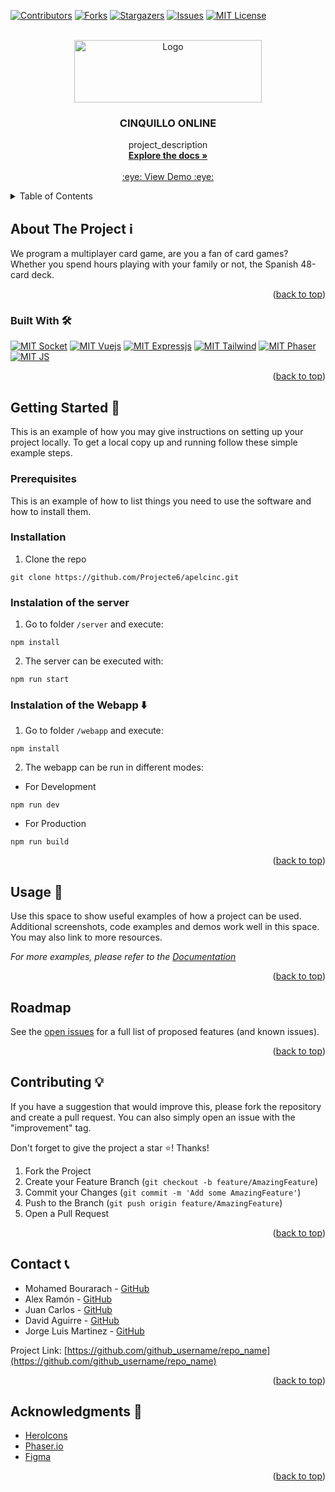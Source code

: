 <div id="top"></div>
<!--
*** If you are reading this... Damn man you are a GOAT
-->

[![Contributors][contributors-shield]][contributors-url]
[![Forks][forks-shield]][forks-url]
[![Stargazers][stars-shield]][stars-url]
[![Issues][issues-shield]][issues-url]
[![MIT License][license-shield]][license-url]




<!-- PROJECT LOGO -->
<br />
<div align="center">
  <a href="https://github.com/Projecte6/apelcinc">
    <img src="https://i.postimg.cc/KzTKGZzz/Cinquillo-Finished.png" alt="Logo" width="300" height="100">
  </a>

<h3 align="center">CINQUILLO ONLINE</h3>

  <p align="center">
    project_description
    <br />
    <a href="https://github.com/Projecte6/apelcinc/"><strong>Explore the docs »</strong></a>
    <br />
    <br />
    <a href="https://github.com/github_username/repo_name">:eye: View Demo :eye:</a>
  </p>
</div>



<!-- TABLE OF CONTENTS -->
<details>
  <summary>Table of Contents</summary>
  <ol>
    <li>
      <a href="#about-the-project">About The Project</a>
      <ul>
        <li><a href="#built-with">Built With</a></li>
      </ul>
    </li>
    <li>
      <a href="#getting-started">Getting Started</a>
      <ul>
        <li><a href="#prerequisites">Prerequisites</a></li>
        <li><a href="#installation">Installation</a></li>
      </ul>
    </li>
    <li><a href="#usage">Usage</a></li>
    <li><a href="#roadmap">Roadmap</a></li>
    <li><a href="#contributing">Contributing</a></li>
    <li><a href="#license">License</a></li>
    <li><a href="#contact">Contact</a></li>
    <li><a href="#acknowledgments">Acknowledgments</a></li>
  </ol>
</details>



<!-- ABOUT THE PROJECT -->
## About The Project ℹ️

We program a multiplayer card game, are you a fan of card games? Whether you spend hours playing with your family or not, the Spanish 48-card deck.

<p align="right">(<a href="#top">back to top</a>)</p>


### Built With 🛠️
 [![MIT Socket][Socket-shield]][Socket-url]
 [![MIT Vuejs][Vuejs-shield]][Vuejs-url]
 [![MIT Expressjs][Expressjs-shield]][Expressjs-url]
 [![MIT Tailwind][Tailwind-shield]][Tailwind-url]
 [![MIT Phaser][Phaser-shield]][Phaser-url]
 [![MIT JS][JS-shield]][JS-url]


<p align="right">(<a href="#top">back to top</a>)</p>



<!-- GETTING STARTED -->
## Getting Started 🏁

This is an example of how you may give instructions on setting up your project locally.
To get a local copy up and running follow these simple example steps.

### Prerequisites

This is an example of how to list things you need to use the software and how to install them.

### Installation

1. Clone the repo

 ```
 git clone https://github.com/Projecte6/apelcinc.git
 ```
   
### Instalation of the server 

1. Go to folder `/server` and execute:

```
npm install
```

2. The server can be executed with:

```
npm run start
```

### Instalation of the Webapp ⬇️

1. Go to folder `/webapp` and execute:

```
npm install
```

2. The webapp can be run in different modes:

- For Development

```
npm run dev
```

- For Production

```
npm run build
```

<p align="right">(<a href="#top">back to top</a>)</p>



<!-- USAGE EXAMPLES -->

## Usage 📜

Use this space to show useful examples of how a project can be used. Additional screenshots, code examples and demos work well in this space. You may also link to more resources.

_For more examples, please refer to the [Documentation](https://example.com)_

<p align="right">(<a href="#top">back to top</a>)</p>



<!-- ROADMAP -->

## Roadmap

See the [open issues](https://github.com/Projecte6/apelcinc/issues) for a full list of proposed features (and known issues).

<p align="right">(<a href="#top">back to top</a>)</p>



<!-- CONTRIBUTING -->
## Contributing 💡

If you have a suggestion that would improve this, please fork the repository and create a pull request. You can also simply open an issue with the "improvement" tag. 

Don't forget to give the project a star :star:! Thanks!

1. Fork the Project
2. Create your Feature Branch (`git checkout -b feature/AmazingFeature`)
3. Commit your Changes (`git commit -m 'Add some AmazingFeature'`)
4. Push to the Branch (`git push origin feature/AmazingFeature`)
5. Open a Pull Request

<p align="right">(<a href="#top">back to top</a>)</p>

<!-- CONTACT -->
## Contact 📞

* Mohamed Bourarach - [GitHub](https://github.com/m04a)
* Alex Ramón - [GitHub](https://github.com/SEOAlexRamon)
* Juan Carlos - [GitHub](https://github.com/Juanka007)
* David Aguirre - [GitHub](https://github.com/davideljefe)
* Jorge Luis Martinez - [GitHub](https://github.com/George11849)

Project Link: [https://github.com/github_username/repo_name](https://github.com/github_username/repo_name)

<p align="right">(<a href="#top">back to top</a>)</p>



<!-- ACKNOWLEDGMENTS -->
## Acknowledgments 🤝

* [HeroIcons](https://heroicons.com)
* [Phaser.io](http://phaser.io)
* [Figma](https://www.figma.com)

<p align="right">(<a href="#top">back to top</a>)</p>



<!-- MARKDOWN LINKS & IMAGES -->
<!-- https://www.markdownguide.org/basic-syntax/#reference-style-links -->
[contributors-shield]: https://img.shields.io/github/contributors/Projecte6/apelcinc.svg?style=for-the-badge
[contributors-url]: https://github.com/m04a/apelcinc/graphs/contributors
[JS-shield]: https://img.shields.io/badge/js-%23ffff00.svg?style=for-the-badge&logo=javascript&logoColor=black
[JS-url]: https://www.javascript.com
[Phaser-shield]: https://img.shields.io/badge/phaser.io-%23715c99.svg?style=for-the-badge&logo=javascript&logoColor=white
[Phaser-url]: http://phaser.io
[Tailwind-shield]: https://img.shields.io/badge/Tailwindcss-%23ffffff.svg?style=for-the-badge&logo=Tailwindcss&logoColor=blue
[Tailwind-url]: https://tailwindcss.com
[Expressjs-shield]: https://img.shields.io/badge/Express.js-404D59?style=for-the-badge&logo=javascript&logoColor=white  
[Expressjs-url]: https://expressjs.com/es/
[Vuejs-shield]: https://img.shields.io/badge/Vue.js-%23428c49.svg?style=for-the-badge&logo=Vue.js&logoColor=white
[Vuejs-url]: https://vuejs.org
[Socket-shield]: https://img.shields.io/badge/Socket.io-%23ffffff.svg?style=for-the-badge&logo=Socket.io&logoColor=black
[Socket-url]: https://vuejs.org
[forks-shield]: https://img.shields.io/github/forks/m04a/apelcinc.svg?style=for-the-badge
[forks-url]: https://github.com/Projecte5/TicketHelp/network/members
[stars-shield]: https://img.shields.io/github/stars/m04a/apelcinc.svg?style=for-the-badge
[stars-url]: https://github.com/m04a/apelcinc/stargazers
[issues-shield]: https://img.shields.io/github/issues/m04a/apelcinc.svg?style=for-the-badge
[issues-url]: https://github.com/m04a/apelcinc/issues
[license-shield]: https://img.shields.io/github/license/m04a/apelcinc.svg?style=for-the-badge
[license-url]: https://github.com/m04a/apelcinc/blob/master/LICENSE.txt
[product-screenshot]: images/screenshot.png


